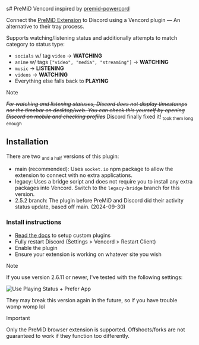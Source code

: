 s# PreMiD Vencord
inspired by [premid-powercord](https://github.com/MulverineX/premid-powercord)

Connect the [PreMiD Extension](https://premid.app) to Discord using a Vencord plugin — An alternative to their tray process.

Supports watching/listening status and additionally attempts to match category to status type:
- `socials` w/ tag `video` -> **WATCHING**
- `anime` w/ tags `["video", "media", "streaming"]` -> **WATCHING**
- `music` -> **LISTENING**
- `videos` -> **WATCHING**
- Everything else falls back to **PLAYING**

> [!NOTE]
> ~~*For watching and listening statuses, Discord does not display timestamps nor the timebar on desktop/web. You can check this yourself by opening Discord on mobile and checking profiles*~~ Discord finally fixed it! <sub>took them long enough</sub>


## Installation
There are two <sub>and a half</sub> versions of this plugin:
- main (recommended): Uses `socket.io` npm package to allow the extension to connect with no extra applications.
- legacy: Uses a bridge script and does not require you to install any extra packages into Vencord. Switch to the `legacy-bridge` branch for this version.
- 2.5.2 branch: The plugin before PreMiD and Discord did their activity status update, based off main. (2024-09-30)

### Install instructions
- [Read the docs](https://docs.vencord.dev/installing/custom-plugins/) to setup custom plugins
- Fully restart Discord (Settings > Vencord > Restart Client)
- Enable the plugin
- Ensure your extension is working on whatever site you wish

> [!NOTE]
> If you use version 2.6.11 or newer, I've tested with the following settings:
>
> ![Use Playing Status + Prefer App](https://github.com/user-attachments/assets/ff48dbf0-0ce5-4c06-8938-3b86360998cc)
>
> They may break this version again in the future, so if you have trouble womp womp lol

> [!IMPORTANT]
> Only the PreMiD browser extension is supported. Offshoots/forks are not guaranteed to work if they function too differently.
>
